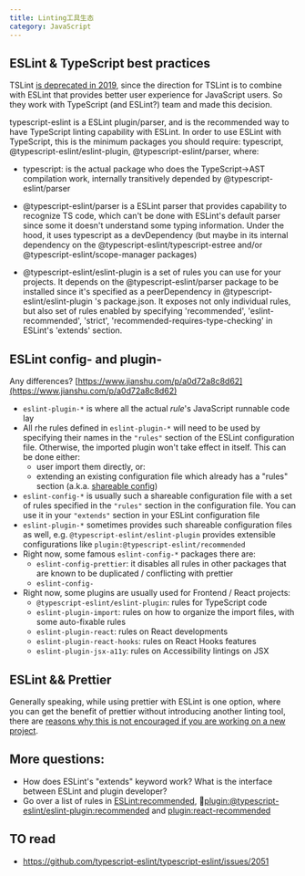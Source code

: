 ```yaml
---
title: Linting工具生态
category: JavaScript
---
```


## ESLint & TypeScript best practices

TSLint [is deprecated in 2019](https://blog.palantir.com/tslint-in-2019-1a144c2317a9), since the direction for TSLint is to combine with ESLint that provides better user experience for JavaScript users. So they work with TypeScript (and ESLint?) team and made this decision.

typescript-eslint is a ESLint plugin/parser, and is the recommended way to have TypeScript linting capability with ESLint. In order to use ESLint with TypeScript, this is the minimum packages you should require: typescript, @typescript-eslint/eslint-plugin, @typescript-eslint/parser, where:

* typescript: is the actual package who does the TypeScript->AST compilation work, internally transitively depended by @typescript-eslint/parser

* @typescript-eslint/parser is a ESLint parser that provides capability to recognize TS code, which can't be done with ESLint's default parser since some it doesn't understand some typing information. Under the hood, it uses typescript as a devDependency (but maybe in its internal dependency on the @typescript-eslint/typescript-estree and/or @typescript-eslint/scope-manager packages)

* @typescript-eslint/eslint-plugin is a set of rules you can use for your projects. It depends on the @typescript-eslint/parser package to be installed since it's specified as a peerDependency in @typescript-eslint/eslint-plugin 's package.json. It exposes not only individual rules, but also set of rules enabled by specifying 'recommended', 'eslint-recommended', 'strict', 'recommended-requires-type-checking' in ESLint's 'extends' section.

## ESLint config- and plugin-

Any differences? [https://www.jianshu.com/p/a0d72a8c8d62](https://www.jianshu.com/p/a0d72a8c8d62)

* `eslint-plugin-*` is where all the actual *rule*'s JavaScript runnable code lay
* All rhe rules defined in `eslint-plugin-*` will need to be used by specifying their names in the `"rules"` section of the ESLint configuration file. Otherwise, the imported plugin won't take effect in itself. This can be done either: 
  * user import them directly, or:
  * extending an existing configuration file which already has a "rules" section (a.k.a. [shareable config](https://eslint.org/docs/latest/developer-guide/shareable-configs))
* `eslint-config-*` is usually such a shareable configuration file with a set of rules specified in the `"rules"` section in the configuration file. You can use it in your `"extends"` section in your ESLint configuration file
* `eslint-plugin-*` sometimes provides such shareable configuration files as well, e.g. `@typescript-eslint/eslint-plugin` provides extensible configurations like `plugin:@typescript-eslint/recommended`
* Right now, some famous `eslint-config-*` packages there are: 
  * `eslint-config-prettier`: it disables all rules in other packages that are known to be duplicated / conflicting with prettier
  * `eslint-config-`
* Right now, some plugins are usually used for Frontend / React projects:
  * `@typescript-eslint/eslint-plugin`: rules for TypeScript code
  * `eslint-plugin-import`: rules on how to organize the import files, with some auto-fixable rules
  * `eslint-plugin-react`: rules on React developments
  * `eslint-plugin-react-hooks`: rules on React Hooks features 
  * `eslint-plugin-jsx-a11y`: rules on Accessibility lintings on JSX

## ESLint && Prettier 

Generally speaking, while using prettier with ESLint is one option, where you can get the benefit of prettier without introducing another linting tool, there are [reasons why this is not encouraged if you are working on a new project](https://prettier.io/docs/en/integrating-with-linters.html#notes).

## More questions:

* How does ESLint's "extends" keyword work? What is the interface between ESLint and plugin developer?
* Go over a list of rules in [ESLint:recommended](https://eslint.org/docs/latest/rules/), [plugin:@typescript-eslint/eslint-plugin:recommended](https://typescript-eslint.io/rules/) and [plugin:react-recommended](https://github.com/jsx-eslint/eslint-plugin-react#list-of-supported-rules)

## TO read

* https://github.com/typescript-eslint/typescript-eslint/issues/2051
